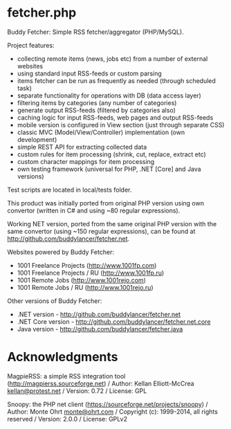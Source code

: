 # fetcher.php
Buddy Fetcher: Simple RSS fetcher/aggregator (PHP/MySQL).

Project features:
- collecting remote items (news, jobs etc) from a number of external websites
- using standard input RSS-feeds or custom parsing
- items fetcher can be run as frequently as needed (through scheduled task)
- separate functionality for operations with DB (data access layer)
- filtering items by categories (any number of categories)
- generate output RSS-feeds (filtered by categories also)
- caching logic for input RSS-feeds, web pages and output RSS-feeds
- mobile version is configured in View section (just through separate CSS)
- classic MVC (Model/View/Controller) implementation (own development)
- simple REST API for extracting collected data
- custom rules for item processing (shrink, cut, replace, extract etc)
- custom character mappings for item processing
- own testing framework (universal for PHP, .NET [Core] and Java versions)

Test scripts are located in local/tests folder.

This product was initially ported from original PHP version using own convertor (written in C# and using ~80 regular expressions).

Working NET version, ported from the same original PHP version with the same convertor (using ~150 regular expressions), can be found at http://github.com/buddylancer/fetcher.net.

Websites powered by Buddy Fetcher:
- 1001 Freelance Projects (http://www.1001fp.com)
- 1001 Freelance Projects / RU (http://www.1001fp.ru)
- 1001 Remote Jobs (http://www.1001rejo.com)
- 1001 Remote Jobs / RU (http://www.1001rejo.ru)

Other versions of Buddy Fetcher:
- .NET version - http://github.com/buddylancer/fetcher.net
- .NET Core version - http://github.com/buddylancer/fetcher.net.core
- Java version - http://github.com/buddylancer/fetcher.java

# Acknowledgments

MagpieRSS: a simple RSS integration tool (http://magpierss.sourceforge.net) /
Author: Kellan Elliott-McCrea <kellan@protest.net> /
Version: 0.72 /
License: GPL

Snoopy: the PHP net client (https://sourceforge.net/projects/snoopy) /
Author: Monte Ohrt <monte@ohrt.com> /
Copyright (c): 1999-2014, all rights reserved /
Version: 2.0.0 /
License: GPLv2
